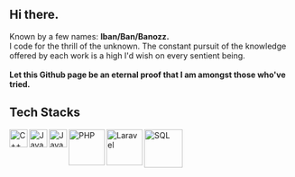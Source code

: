 ## Hi there.
Known by a few names: **Iban/Ban/Banozz.**<br>
I code for the thrill of the unknown. The constant pursuit of the knowledge offered by each work is a high I'd wish on every sentient being. <br><br>
**Let this Github page be an eternal proof that I am amongst those who've tried.**

## Tech Stacks
<a href="#"><img align="left" alt="C++" title="C++" width="32px" src="https://upload.wikimedia.org/wikipedia/commons/thumb/1/18/ISO_C%2B%2B_Logo.svg/640px-ISO_C%2B%2B_Logo.svg.png" /></a>
<a href="#"><img align="left" alt="Java" title="Java" width="32px" src="https://cdn.worldvectorlogo.com/logos/java.svg" /></a>
<a href="#"><img align="left" alt="JavaScript" title="JavaScript" width="32px" src="https://upload.wikimedia.org/wikipedia/commons/9/99/Unofficial_JavaScript_logo_2.svg" /></a>
<a href="#"><img align="left" alt="PHP" title="PHP" width="64px" src="https://upload.wikimedia.org/wikipedia/commons/thumb/2/27/PHP-logo.svg/640px-PHP-logo.svg.png" /></a>
<a href="#"><img align="left" alt="Laravel" title="Laravel" width="64px" src="https://upload.wikimedia.org/wikipedia/commons/thumb/9/9a/Laravel.svg/640px-Laravel.svg.png" /></a>
<a href="#"><img align="left" alt="SQL" title="SQL" width="68px" src="https://upload.wikimedia.org/wikipedia/commons/thumb/d/d7/Sql_data_base_with_logo.svg/640px-Sql_data_base_with_logo.svg.png" /></a>




<!--
**Banozz/Banozz** is a ✨ _special_ ✨ repository because its `README.md` (this file) appears on your GitHub profile.

Here are some ideas to get you started:

- 🔭 I’m currently working on ...
- 🌱 I’m currently learning ...
- 👯 I’m looking to collaborate on ...
- 🤔 I’m looking for help with ...
- 💬 Ask me about ...
- 📫 How to reach me: ...
- 😄 Pronouns: ...
- ⚡ Fun fact: ...
-->
